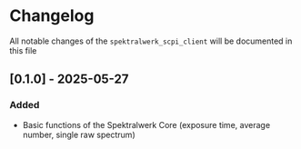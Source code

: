 # Changelog

All notable changes of the `spektralwerk_scpi_client` will be documented in this file

## [0.1.0] - 2025-05-27

### Added

- Basic functions of the Spektralwerk Core (exposure time, average number, single raw spectrum)
